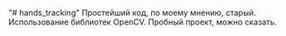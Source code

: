 "# hands_tracking" 
Простейший код, по моему мнению, старый. Использование библиотек OpenCV. Пробный проект, можно сказать.

